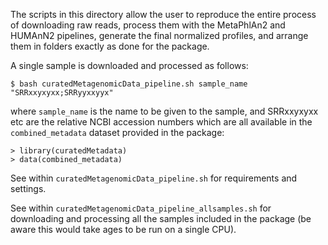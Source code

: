 The scripts in this directory allow the user to reproduce the entire process of downloading raw reads, process them with the  MetaPhlAn2 and HUMAnN2 pipelines, generate the final normalized profiles, and arrange them in folders exactly as done for the package.

A single sample is downloaded and processed as follows:

```$ bash curatedMetagenomicData_pipeline.sh sample_name "SRRxxyxyxx;SRRyyxxyyx"```

where `sample_name` is the name to be given to the sample, and SRRxxyxyxx etc are the relative NCBI accession numbers which are all available in the `combined_metadata` dataset provided in the package:

```
> library(curatedMetadata)
> data(combined_metadata)
```

See within `curatedMetagenomicData_pipeline.sh` for requirements and settings.

See within `curatedMetagenomicData_pipeline_allsamples.sh` for downloading and processing all the samples included in the package (be aware this would take ages to be run on a single CPU).

